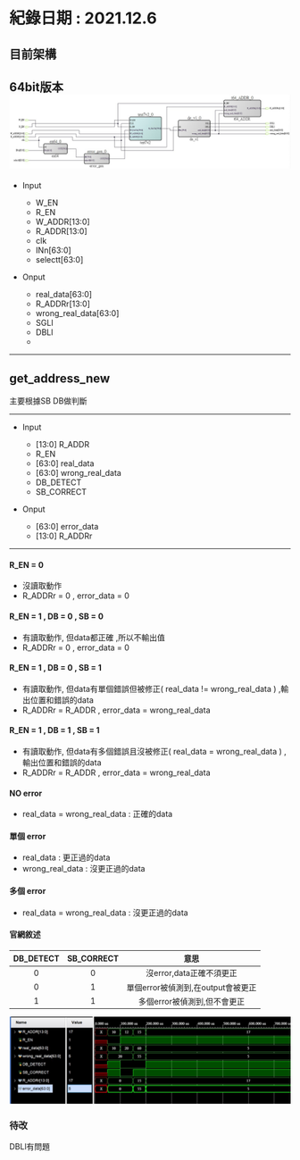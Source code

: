 # 紀錄日期 : 2021.12.6<br>


## 目前架構<br>
64bit版本<br>
![](https://github.com/twyayaya/en_s_de_proj/blob/main/pic/1116_1.jpg)<br>
  ---
  - Input
    - W_EN
    - R_EN
    - W_ADDR[13:0]
    - R_ADDR[13:0]
    - clk
    - INn[63:0]
    - selectt[63:0]
    
    
  - Onput
    - real_data[63:0]
    - R_ADDRr[13:0]
    - wrong_real_data[63:0]
    - SGLl
    - DBLl
    - 
  --- 

## get_address_new <br>
主要根據SB DB做判斷<br>
  
  ---
  - Input
    - [13:0] R_ADDR
    - R_EN
    - [63:0] real_data 
    - [63:0] wrong_real_data 
    - DB_DETECT
    - SB_CORRECT
    
    
  - Onput
    - [63:0] error_data
    - [13:0] R_ADDRr
  ---

#### R_EN = 0
- 沒讀取動作
- R_ADDRr = 0 , error_data = 0

#### R_EN = 1 , DB = 0 , SB = 0
- 有讀取動作, 但data都正確 ,所以不輸出值
- R_ADDRr = 0 , error_data = 0

#### R_EN = 1 , DB = 0 , SB = 1
- 有讀取動作, 但data有單個錯誤但被修正( real_data != wrong_real_data ) ,輸出位置和錯誤的data
- R_ADDRr = R_ADDR , error_data = wrong_real_data

#### R_EN = 1 , DB = 1 , SB = 1
- 有讀取動作, 但data有多個錯誤且沒被修正( real_data = wrong_real_data ) ,輸出位置和錯誤的data
- R_ADDRr = R_ADDR , error_data = wrong_real_data

#### NO error
- real_data = wrong_real_data : 正確的data

#### 單個 error
- real_data                   : 更正過的data
- wrong_real_data             : 沒更正過的data

#### 多個 error
- real_data = wrong_real_data : 沒更正過的data

#### 官網敘述<br>
|DB_DETECT |  SB_CORRECT | 意思 |
|:----: |:----:| :----:|
| 0 |  0 | 沒error,data正確不須更正 |
| 0 |  1 | 單個error被偵測到,在output會被更正 |
| 1 |  1 | 多個error被偵測到,但不會更正 |

![](https://github.com/twyayaya/en_s_de_proj/blob/main/get_address_new/wave.jpg)<br>

### 待改
  DBLl有問題<br>
